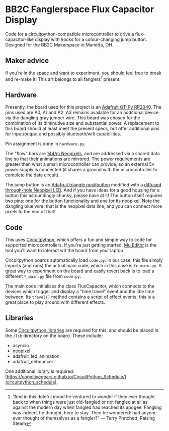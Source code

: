 # BB2C Fanglerspace Flux Capacitor Display

Code for a circuitpython-compatible microcontroller to drive a flux-capacitor-like display
with hooks for a colour-changing jump button. Designed for the BB2C Makerspace in Marietta, OH.

## Maker advice

If you're in the space and want to experiment, you should feel free to break and re-make it! This
art belongs to all fanglers[^1] present.

## Hardware

Presently, the board used for this project is an [Adafruit QT-Py RP2040](https://learn.adafruit.com/adafruit-qt-py-2040).
The pins used are A0, A1 and A2. A3 remains available for an additional device via the dangling
gray jumper wire. This board was chosen for the combination of its diminutive size and substantial power.
A replacement to this board should at least meet the present specs, but offer additional pins for input/output
and possibly bluetooth/wifi capabilities.

Pin assignment is done in `hardware.py`.

The "flow" bars are [144/m Neopixels](https://www.amazon.com/gp/product/B09MLTPS95), and are addressed via a shared data line
so that their animations are mirrored. The power requirements are greater than what a small microcontroller can provide, so
an external 5v power supply is connected (it shares a ground with the microcontroller to complete the data circuit).

The jump button is an [Adafruit triangle pushbutton](https://www.adafruit.com/product/4190) modified with a
[diffused through-hole Neopixel LED](https://www.adafruit.com/product/1734). And if you have ideas for a good housing for a
button this astoundingly chunky, please have at it! The button itself requires two pins: one for the button
functionality and one for its neopixel. Note the dangling blue wire: that is the neopixel data line, and you can connect more
pixels to the end of that!

## Code

This uses [Circuitpython](https://circuitpython.org/), which offers a fun and simple way to code
for supported microcontrollers. If you're just getting started, [Mu Editor](https://codewith.mu/) is
the tool you'll want to interact wit the board from your laptop.

Circuitpython boards automatically load `code.py`. In our case, this file simply imports (and runs)
the actual main code, which in this case is `fc_main.py`. A great way to experiment on the board and
easily revert back is to load a different `*_main.py` file from `code.py`.

The main code initialises the class FluxCapacitor, which connects to the devices which trigger and
display a "time travel" event and the idle time between. Its `travel()` method contains a script of
effect events; this is a great place to play around with different effects.

[^1]: “And in this doleful mood he ventured to wonder if they ever thought back to when things were just old-fangled or not fangled at all as against the modern day when fangled had reached its apogee. Fangling was indeed, he thought, here to stay. Then he wondered: had anyone ever thought of themselves as a fangler?” ― Terry Pratchett, Raising Steam

## Libraries

Some [Circuitpython libraries](https://circuitpython.org/libraries) are required for this, and should be placed in the `/lib` directory
on the board. These include:

- asyncio
- neopixel
- adafruit_led_animation
- adafruit_debouncer

One additional library is required: [https://cognitivegears.github.io/CircuitPython_Schedule/](circuitpython_schedule).
